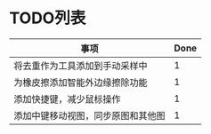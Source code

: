 
# TODO列表

|事项|Done|
|---|---|
|将去重作为工具添加到手动采样中|1|
|为橡皮擦添加智能外边缘擦除功能|1|
|添加快捷键，减少鼠标操作|1|
|添加中键移动视图，同步原图和其他图|1|
